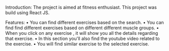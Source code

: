 Introduction: 
The project is aimed at fitness enthusiast. This project was build using React JS.

Features:
• You can find different exercises based on the search.
• You can find find different exercises based on different different muscle groups.
• When you click on any exercise , it will show you all the details regarding that exercise.
• In this section you'll also find the youtube video related to the exercise.
• You will find similar exercise to the selected exercise.
